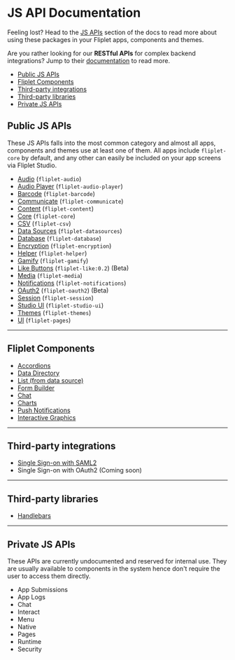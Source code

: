# JS API Documentation

Feeling lost? Head to the [JS APIs](JS-APIs.md) section of the docs to read more about using these packages in your Fliplet apps, components and themes.

Are you rather looking for our **RESTful APIs** for complex backend integrations? Jump to their [documentation](REST-API-Documentation.md) to read more.

- [Public JS APIs](#public-js-apis)
- [Fliplet Components](#fliplet-components)
- [Third-party integrations](#third-party-integrations)
- [Third-party libraries](#third-party-libraries)
- [Private JS APIs](#private-js-apis)

## Public JS APIs

These JS APIs falls into the most common category and almost all apps, components and themes use at least one of them. All apps include `fliplet-core` by default, and any other can easily be included on your app screens via Fliplet Studio.

- [Audio](API/fliplet-audio.md) (`fliplet-audio`)
- [Audio Player](API/fliplet-audio-player.md) (`fliplet-audio-player`)
- [Barcode](API/fliplet-barcode.md) (`fliplet-barcode`)
- [Communicate](API/fliplet-communicate.md) (`fliplet-communicate`)
- [Content](API/fliplet-content.md) (`fliplet-content`)
- [Core](API/fliplet-core.md) (`fliplet-core`)
- [CSV](API/fliplet-csv.md) (`fliplet-csv`)
- [Data Sources](API/fliplet-datasources.md) (`fliplet-datasources`)
- [Database](API/fliplet-database.md) (`fliplet-database`)
- [Encryption](API/fliplet-encryption.md) (`fliplet-encryption`)
- [Helper](API/fliplet-helper.md) (`fliplet-helper`)
- [Gamify](API/fliplet-gamify.md) (`fliplet-gamify`)
- [Like Buttons](API/like-buttons.md) (`fliplet-like:0.2`) (Beta)
- [Media](API/fliplet-media.md) (`fliplet-media`)
- [Notifications](API/fliplet-notifications.md) (`fliplet-notifications`)
- [OAuth2](API/fliplet-oauth2.md) (`fliplet-oauth2`) (Beta)
- [Session](API/fliplet-session.md) (`fliplet-session`)
- [Studio UI](UI-guidelines-interface.md) (`fliplet-studio-ui`)
- [Themes](API/fliplet-themes.md) (`fliplet-themes`)
- [UI](API/fliplet-ui.md) (`fliplet-pages`)

---

## Fliplet Components

- [Accordions](API/components/accordions.md)
- [Data Directory](API/components/data-directory.md)
- [List (from data source)](API/components/list-from-data-source.md)
- [Form Builder](API/components/form-builder.md)
- [Chat](API/components/chat.md)
- [Charts](API/components/charts.md)
- [Push Notifications](API/components/push-notifications.md)
- [Interactive Graphics](API/components/interactive-graphics.md)

---

## Third-party integrations

- [Single Sign-on with SAML2](API/integrations/sso-saml2.md)
- Single Sign-on with OAuth2 (Coming soon)

---

## Third-party libraries

- [Handlebars](API/libraries/handlebars.md)

---

## Private JS APIs

These APIs are currently undocumented and reserved for internal use. They are usually available to components in the system hence don't require the user to access them directly.

- App Submissions
- App Logs
- Chat
- Interact
- Menu
- Native
- Pages
- Runtime
- Security
